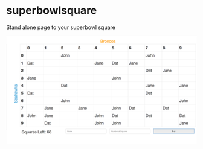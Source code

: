 superbowlsquare
===============

Stand alone page to your superbowl square


![Screnshot](./screenshot.png "Screenshot")
